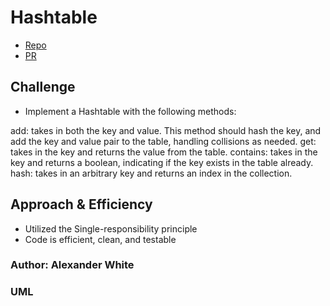 # Hashtable
* [Repo]()
* [PR]()

## Challenge
* Implement a Hashtable with the following methods:

add: takes in both the key and value. This method should hash the key, and add the key and value pair to the table, handling collisions as needed.
get: takes in the key and returns the value from the table.
contains: takes in the key and returns a boolean, indicating if the key exists in the table already.
hash: takes in an arbitrary key and returns an index in the collection.

## Approach & Efficiency
* Utilized the Single-responsibility principle
* Code is efficient, clean, and testable

### Author: Alexander White

### UML
